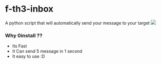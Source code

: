 # f-th3-inbox
A python script that will automatically send your message to your target
<a href="https://twitter.com/th3wantedboy">
      <img src="https://img.shields.io/twitter/follow/th3wantedboy?style=social">
  </a>
### Why 0install ??

- Its Fast
- It Can send 5 message in 1 second
- It easy to use :D

